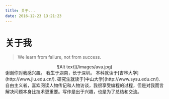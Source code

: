 ```yaml
---
title: 关于...
date: 2016-12-23 13:21:23
---
```

# 关于我
> We learn from failure, not from success. 

<center> ![Alt text](/images/ava.jpg)</center>
谢谢你对我感兴趣。
我生于湖南，长于深圳。
本科就读于[吉林大学](http://www.jlu.edu.cn/).
研究生就读于[中山大学](http://www.sysu.edu.cn/).
自由主义者，喜欢阅读人物传记和人物访谈，我很享受编程的过程，但是对我而言解决问题本身比技术更重要。写作是出于兴趣，也是为了总结和交流。



